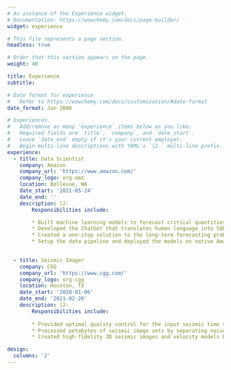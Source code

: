 ```yaml
---
# An instance of the Experience widget.
# Documentation: https://wowchemy.com/docs/page-builder/
widget: experience

# This file represents a page section.
headless: true

# Order that this section appears on the page.
weight: 40

title: Experience
subtitle:

# Date format for experience
#   Refer to https://wowchemy.com/docs/customization/#date-format
date_format: Jan 2006

# Experiences.
#   Add/remove as many `experience` items below as you like.
#   Required fields are `title`, `company`, and `date_start`.
#   Leave `date_end` empty if it's your current employer.
#   Begin multi-line descriptions with YAML's `|2-` multi-line prefix.
experience:
  - title: Data Scientist
    company: Amazon
    company_url: 'https://www.amazon.com/'
    company_logo: org-amz
    location: Bellevue, WA
    date_start: '2021-05-24'
    date_end: ''
    description: |2-
        Responsibilities include:

        * Built machine learning models to forecast critical quantities such as shuttle transactions and warehouse transfer arrivals for sales and operations planning at Amazon, saving at least several million dollars per year.
        * Developed the Chatbot that translates human language into SQL queries to pull tables from the database, and make forecast for the target feature by learning from the historical data.
        * Created a one-stop solution to the long-term forecasting problem with highly sparse inputs by designing a novel multivariate encoder-decoder attention model with two-head outputs.
        * Setup the data pipeline and deployed the models on native Amazon web service (NAWS) to retrain and make predictions on any given cadence, while continuously monitoring the input data using a model drift detector. 

        
  - title: Seismic Imager
    company: CGG
    company_url: 'https://www.cgg.com/'
    company_logo: org-cgg
    location: Houston, TX
    date_start: '2020-01-06'
    date_end: '2021-02-26'
    description: |2-
        Responsibilities include:
        
        * Provided optimal quality control for the input seismic time series data by querying and analyzing information from billions of seismic records with SQL and Hadoop/Spark big-data tools.
        * Processed petabytes of seismic image sets by separating noise from signal using sparse representation, correcting artifacts with convolution/correlation, and applying interpolation with compressed sensing techniques.
        * Created high-fidelity 3D seismic images and velocity models by solving the optimization problem to minimize the square loss between model and data through an iterative gradient descent method.

design:
  columns: '2'
---
```

